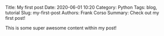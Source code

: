 Title: My first post
Date: 2020-06-01 10:20
Category: Python
Tags: blog, tutorial
Slug: my-first-post
Authors: Frank Corso
Summary: Check out my first post!

This is some super awesome content within my post!
